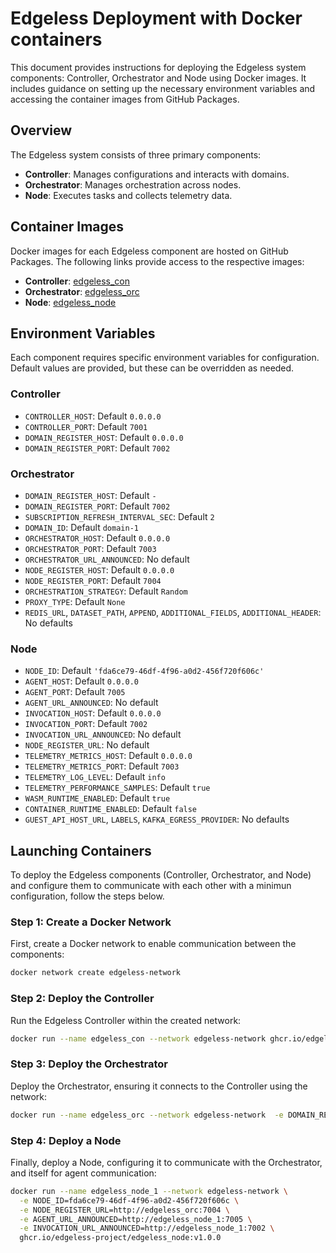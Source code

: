 # Edgeless Deployment with Docker containers

This document provides instructions for deploying the Edgeless system components: Controller, Orchestrator and Node using Docker images. It includes guidance on setting up the necessary environment variables and accessing the container images from GitHub Packages.


## Overview

The Edgeless system consists of three primary components:

- **Controller**: Manages configurations and interacts with domains.
- **Orchestrator**: Manages orchestration across nodes.
- **Node**: Executes tasks and collects telemetry data.

## Container Images

Docker images for each Edgeless component are hosted on GitHub Packages. The following links provide access to the respective images:

- **Controller**: [edgeless_con](https://github.com/edgeless-project/edgeless/pkgs/container/edgeless_con)
- **Orchestrator**: [edgeless_orc](https://github.com/edgeless-project/edgeless/pkgs/container/edgeless_orc)
- **Node**: [edgeless_node](https://github.com/edgeless-project/edgeless/pkgs/container/edgeless_node)

## Environment Variables

Each component requires specific environment variables for configuration. Default values are provided, but these can be overridden as needed.

### Controller

- `CONTROLLER_HOST`: Default `0.0.0.0`
- `CONTROLLER_PORT`: Default `7001`
- `DOMAIN_REGISTER_HOST`: Default `0.0.0.0`
- `DOMAIN_REGISTER_PORT`: Default `7002`

### Orchestrator

- `DOMAIN_REGISTER_HOST`: Default `-`
- `DOMAIN_REGISTER_PORT`: Default `7002`
- `SUBSCRIPTION_REFRESH_INTERVAL_SEC`: Default `2`
- `DOMAIN_ID`: Default `domain-1`
- `ORCHESTRATOR_HOST`: Default `0.0.0.0`
- `ORCHESTRATOR_PORT`: Default `7003`
- `ORCHESTRATOR_URL_ANNOUNCED`: No default
- `NODE_REGISTER_HOST`: Default `0.0.0.0`
- `NODE_REGISTER_PORT`: Default `7004`
- `ORCHESTRATION_STRATEGY`: Default `Random`
- `PROXY_TYPE`: Default `None`
- `REDIS_URL`, `DATASET_PATH`, `APPEND`, `ADDITIONAL_FIELDS`, `ADDITIONAL_HEADER`: No defaults

### Node

- `NODE_ID`: Default `'fda6ce79-46df-4f96-a0d2-456f720f606c'`
- `AGENT_HOST`: Default `0.0.0.0`
- `AGENT_PORT`: Default `7005`
- `AGENT_URL_ANNOUNCED`: No default
- `INVOCATION_HOST`: Default `0.0.0.0`
- `INVOCATION_PORT`: Default `7002`
- `INVOCATION_URL_ANNOUNCED`: No default
- `NODE_REGISTER_URL`: No default
- `TELEMETRY_METRICS_HOST`: Default `0.0.0.0`
- `TELEMETRY_METRICS_PORT`: Default `7003`
- `TELEMETRY_LOG_LEVEL`: Default `info`
- `TELEMETRY_PERFORMANCE_SAMPLES`: Default `true`
- `WASM_RUNTIME_ENABLED`: Default `true`
- `CONTAINER_RUNTIME_ENABLED`: Default `false`
- `GUEST_API_HOST_URL`, `LABELS`, `KAFKA_EGRESS_PROVIDER`: No defaults

## Launching Containers

To deploy the Edgeless components (Controller, Orchestrator, and Node) and configure them to communicate with each other with a minimun configuration, follow the steps below. 

### Step 1: Create a Docker Network

First, create a Docker network to enable communication between the components:

```bash
docker network create edgeless-network
```

### Step 2: Deploy the Controller

Run the Edgeless Controller within the created network:

```bash
docker run --name edgeless_con --network edgeless-network ghcr.io/edgeless-project/edgeless_con:v1.0.0
```

### Step 3: Deploy the Orchestrator

Deploy the Orchestrator, ensuring it connects to the Controller using the network:

```bash
docker run --name edgeless_orc --network edgeless-network  -e DOMAIN_REGISTER_HOST=edgeless_con -e ORCHESTRATOR_URL_ANNOUNCED=http://edgeless_orc:7003 ghcr.io/edgeless-project/edgeless_orc:v1.0.0
```

### Step 4: Deploy a Node

Finally, deploy a Node, configuring it to communicate with the Orchestrator, and itself for agent communication:

```bash
docker run --name edgeless_node_1 --network edgeless-network \
  -e NODE_ID=fda6ce79-46df-4f96-a0d2-456f720f606c \
  -e NODE_REGISTER_URL=http://edgeless_orc:7004 \
  -e AGENT_URL_ANNOUNCED=http://edgeless_node_1:7005 \
  -e INVOCATION_URL_ANNOUNCED=http://edgeless_node_1:7002 \
  ghcr.io/edgeless-project/edgeless_node:v1.0.0
```